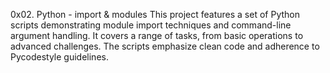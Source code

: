 0x02. Python - import & modules
This project features a set of Python scripts demonstrating module import techniques and command-line argument handling. It covers a range of tasks, from basic operations to advanced challenges. The scripts emphasize clean code and adherence to Pycodestyle guidelines.
